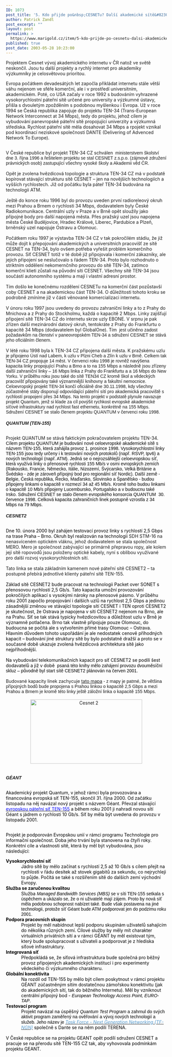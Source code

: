 ```yaml
---
ID: 1073
post_title: '5. Kdo přijde po&nbsp;CESNETu? Další akademické sítě&#8230;'
author: Patrick Zandl
post_excerpt: ""
layout: post
permalink: >
  https://www.marigold.cz/item/5-kdo-prijde-po-cesnetu-dalsi-akademicke-site
published: true
post_date: 2003-05-28 10:23:00
---
```

Projektem Cesnet vývoj akademického internetu v ČR natož ve světě neskončil. Jsou tu další projekty a rychlý internet pro akademiky výzkumníky je celosvětovou prioritou.<!--more--><P style="MARGIN: 0cm 0cm 0pt"><SPAN>Evropa počátkem devadesátých let započla přikládat internetu stále větší váhu nejenom ve sféře komerční, ale i v prostředí universitním, akademickém. Poté, co USA začaly v roce 1992 s budováním vyhrazené vysokorychlostní páteřní sítě určené pro university a výzkumné ústavy, přišla s dvouletým zpožděním s podobnou myšlenkou i Evropa. Už v roce 1994 se Česká republika zapojuje do projektu TEN-34 (Trans-European Network Interconnect at 34 Mbps), tedy do projektu, jehož cílem je vybudování panevropské páteřní sítě propojující univerzity a výzkumná střediska. Rychlost páteřní sítě měla dosahovat 34 Mbps a rpojekt vznikal pod koordinací neziskové společnosti DANTE (Delivering of Advenced Network To Europe). </SPAN></P>
<P style="MARGIN: 0cm 0cm 0pt"><SPAN><FONT face=Arial>&#160;</FONT></SPAN></P>
<P style="MARGIN: 0cm 0cm 0pt"><SPAN>V České republice byl projekt TEN-34 CZ schválen<FONT face=Arial><SPAN>&#160; </SPAN>ministerstvem školství dne 3. října 1996 a řešitelem projektu se stal CESNET z.s.p.o. (zájmové združení právnických osob) zastupující všechny vysoké školy a Akademii věd ČR.</FONT></SPAN></P>
<P style="MARGIN: 0cm 0cm 0pt"><SPAN><FONT face=Arial>&#160;</FONT></SPAN></P>
<P style="MARGIN: 0cm 0cm 0pt"><SPAN>Opět je zvolena hvězdicová topologie a struktura TEN-34 CZ má v podstatě kopírovat stávající strukturu sítě CESNET &#8211; jen na novějších technologiích a vyšších rychlostech. Již od počátku byla páteř TEN-34 budována na technologii ATM. </SPAN></P>
<P style="MARGIN: 0cm 0cm 0pt"><SPAN><FONT face=Arial>&#160;</FONT></SPAN></P>
<P style="MARGIN: 0cm 0cm 0pt"><SPAN>Ještě do konce roku 1996 byl do provozu uveden první radioreleový okruh mezi Prahou a Brnem o rychlosti 34 Mbps, dodavatelem byly České Radiokomunikace. Centrální uzly v Praze a v Brně opět sloužily jako přípojné body pro další napojená města. Přes pražský uzel jsou napojena města České Budějovice, Hradec Králové, Liberec, Pardubice a Plzeň, brněnský uzel napojuje Ostravu a Olomouc. </SPAN></P>
<P style="MARGIN: 0cm 0cm 0pt"><SPAN><FONT face=Arial>&#160;</FONT></SPAN></P>
<P style="MARGIN: 0cm 0cm 0pt"><SPAN>Počátkem roku 1997 je výstavba TEN-34 CZ v tak pokročilém stádiu, že již může dojít k přepojování akademických a universitních pracovišť ze sítě CESNET na TEN-34, bylo ovšem potřeba vyřešit problém komerčního provozu. Síť CESNET totiž v té době již připojovala i komerční zákazníky, ale jejich připojení se neslučovalo s řádem TEN-34. Proto bylo rozhodnuto o striktním oddělení nekomernčního provozu do sítě TEN-34, zatímco komerční klieti zůstali na původní síti CESNET. Všechny sítě TEN-34 jsou součástí autonomního systému a mají i vlastní adresní prostor. </SPAN></P>
<P style="MARGIN: 0cm 0cm 0pt"><SPAN><FONT face=Arial>&#160;</FONT></SPAN></P>
<P style="MARGIN: 0cm 0cm 0pt"><SPAN>Tím došlo ke konečnému rozdělení CESNETu na komerční část pozůstavší coby CESNET a na akademickou část TEN-34. O důležitosti tohoto kroku se podrobně zmíníme již v části věnované komercializaci internetu.</SPAN></P>
<P style="MARGIN: 0cm 0cm 0pt"><SPAN><FONT face=Arial>&#160;</FONT></SPAN></P>
<P style="MARGIN: 0cm 0cm 0pt"><SPAN>V únoru roku 1997 jsou uvedeny do provozu zahraniční linky a to z Prahy do Mnichova a z Prahy do Stockholmu, každá o kapacitě 2 Mbps. Linky zajišťují připojení sítě TEN-34 CZ do internetu skrze uzly EBONE. V srpnu je pak zřízen další mezinárodní datový okruh, tentokráte z Prahy do Frankfurtu o kapacitě 34 Mbps (dodavatelem byl GlobalOne). Tím<FONT face=Arial><SPAN>&#160; </SPAN>jest učiněno zadost požadavkům na členství v paneovropském TEN-34 a sdružení CESNET se stává jeho oficiálním členem. </FONT></SPAN></P>
<P style="MARGIN: 0cm 0cm 0pt"><SPAN><FONT face=Arial>&#160;</FONT></SPAN></P>
<P style="MARGIN: 0cm 0cm 0pt"><SPAN>V létě roku 1998 byla k TEN-34 CZ připojena další města. K pražskému uzlu<FONT face=Arial><SPAN>&#160; </SPAN>je připojeno Ústí nad Labem, k uzlu v Plzni Cheb a Zlín k uzlu v Brně. Celkem tak TEN-34 CZ propojuje 14 měst. V červenci roku 1998 je rovněž navýšena kapacita linky propojující Prahu a Brno a to na 155 Mbps a následně jsou zřízeny další zahraniční linky &#8211; 16 Mbps linka z Prahy do Frankfurtu a a 16 Mbps do New Yorku. V průběhu roku jsou také do sítě TEN34 CZ kromě škol a vědeckých pracovišť připojovány také významnější knihovny a fakultní nemocnice. Celoevropský projekt TEN-34 končí oficiálně dne 30.11.1998, kdy všechny zúčastněné státy disponují odpovídající páteřní sítí pro akademická pracoviště s rychlostí propojení přes 34 Mbps. Na tento projekt v podstatě plynule navazuje projekt Quantum, jenž si klade za cíl povýšit rychkost evropské akademické síťové infrastruktury nad rychlost fast ethernetu, konkrétně na 155 Mbps. Sdružení CESNET se stalo členem projektu QUANTUM v červenci roku 1998.</FONT></SPAN></P>
<P style="MARGIN: 0cm 0cm 0pt"><SPAN><FONT face=Arial></FONT></SPAN></P><H style="MARGIN: 12pt 0cm 3pt"><A name=_Toc665213></A><A name=_Toc526474290></A><SPAN><EM><FONT face=Arial>
<H4><SPAN><EM><FONT face=Arial>QUANTUM (TEN-155)</FONT></EM></SPAN> </H4></FONT></EM></SPAN>
<H2></H2>
<P style="MARGIN: 0cm 0cm 0pt"><SPAN>Projekt QUANTUM se stává faktickým pokračovatelem projektu TEN-34. <SPAN style="COLOR: black"><FONT face=Arial>Cílem projektu QUANTUM je budování nové celoevropské akademické sítě s názvem TEN-155, která zahájila provoz 1. prosince 1998. Vysokorychlostní linky TEN-155 jsou tedy určeny i k testování nových protokolů (např. RSVP, Ipv6) a nových technologií (např. ATM). Jedná se o nejrozsáhlejší celoevropskou síť, která využívá linky o přenosové rychlosti 155 Mb/s v osmi evropských zemích (Rakousko, Francie, Německo, Itálie, Nizozemí, Švýcarsko, Velká Británie a Švédsko - zde je zároveň přípojný bod pro regionální síť Nordic). Další země - Belgie, Česká republika, Řecko, Maďarsko, Slovinsko a Španělsko - budou připojeny linkami o kapacitě v rozmezí 34 až 45 Mb/s. Kromě toho budou linkami o kapacitě 10 Mb/s připojeny Lucembursko, Portugalsko a v budoucnu také Irsko. Sdružení CESNET se stalo členem evropského konsorcia QUANTUM<SPAN>&#160; </SPAN>30. července 1998. Celková kapacita zahraničních linek postupně vzrostla z 34 Mbps na 79 Mbps. </FONT></SPAN></SPAN></P>
<P style="MARGIN: 0cm 0cm 0pt"><SPAN style="COLOR: black"><FONT face=Arial></FONT></SPAN></P><H style="MARGIN: 12pt 0cm 3pt"><A name=_Toc665214></A><A name=_Toc526474291></A><SPAN><EM><FONT face=Arial>
<H4><SPAN><EM><FONT face=Arial>CESNET2</FONT></EM></SPAN> </H4></FONT></EM></SPAN>
<H2></H2>
<P style="MARGIN: 0cm 0cm 0pt"><SPAN style="COLOR: black">Dne 10. února 2000 byl zahájen testovací provoz linky s rychlostí 2,5 Gbps na trase Praha &#8211; Brno. Okruh byl realizován na technologii </SPAN><SPAN>SDH STM-16 na nenasvíceném optickém vláknu, jehož dodavatelem se stala společnost MERO. Mero je společnost zabývající se primárně přepravou ropy, ale kolem její sítě ropovodů jsou položeny optické kabely, nyní s oblibou využívané pro další rozvoj vysokorychlostních sítí. </SPAN></P>
<P style="MARGIN: 0cm 0cm 0pt"><SPAN><FONT face=Arial>&#160;</FONT></SPAN></P>
<P style="MARGIN: 0cm 0cm 0pt"><SPAN>Tato linka se stala základním kamenem nové páteřní sítě CESNET2 &#8211; ta postupně přebírá jednotlivé klienty páteřní sítě TEN-155. </SPAN></P>
<P style="MARGIN: 0cm 0cm 0pt"><SPAN><FONT face=Arial>&#160;</FONT></SPAN></P>
<P style="MARGIN: 0cm 0cm 0pt"><SPAN style="COLOR: black">Základ sítě CESNET2 bude pracovat na technologii Packet over SONET s přenosovou rychlostí 2,5 Gb/s. Tato kapacita umožní provozování pokročilých aplikací s vysokými nároky na přenosové pásmo. V průběhu roku 2001 započlo propojování i dalších uzlů na rychlost 2,5 Gbps a jedinou zásadnější změnou ve stávající topologie sítí CESNET i TEN oproti CESNET2 je skutečnost, že Ostrava je napojena v síti CESNET2 nejenom na Brno, ale na Prahu. Síť se tak stává typicky hvězdicovitou a důležitost uzlu v Brně je významně potlačena. Brno tak vlastně připojuje pouze Olomouc, do budoucna se počítá ale s vytvořením přímé trasy Olomouc &#8211; Ostrava. Hlavním důvodem tohoto uspořádání je ale nedostatek cenově příhodných kapacit &#8211; budování jiné struktury sítě by bylo podstatně dražší a proto se v současné době ukazuje zvolená hvězdicová architektura sítě jako nejpříhodnější. </SPAN></P>
<P style="MARGIN: 0cm 0cm 0pt"><SPAN style="COLOR: black"><FONT face=Arial>&#160;</FONT></SPAN></P>
<P style="MARGIN: 0cm 0cm 0pt"><SPAN style="COLOR: black">Na vybudování telekomunikačních kapacit pro síť CESNET2 se podílí šest dodavatelů a již v době<FONT face=Arial><SPAN>&#160; </SPAN>psaná této knihy mělo zahájení provozu dvouměsíční skluz &#8211; původně byl start sítě CESNET2 plánován na červen 2001. </FONT></SPAN></P>
<P style="MARGIN: 0cm 0cm 0pt"><SPAN style="COLOR: black"><FONT face=Arial>&#160;</FONT></SPAN></P>
<P style="MARGIN: 0cm 0cm 0pt"><SPAN>Budované kapacity linek zachycuje <A href="http://www.cesnet.cz/provoz/cesnet2.html" target=_blank>tato mapa</A><FONT face=Arial> - z mapy je patrné, že většina přípojných bodů bude propojena s Prahou linkou o kapacitě 2,5 Gbps a mezi Prahou a Brnem je kromě této linky ještě záložní linka o kapacitě 155 Mbps. </FONT></SPAN></P>
<P style="MARGIN: 0cm 0cm 0pt"><SPAN></SPAN>&#160;</P>
<P style="MARGIN: 0cm 0cm 0pt" align=center><SPAN><a href="http://www.cesnet.cz/provoz/img/cesnet2-topo.gif" target="_blank"><IMG height=201 alt="Cesnet 2" src="/obrazek/mapacesnet2.jpg" width=350 border=0></A></SPAN></P>
<P style="MARGIN: 0cm 0cm 0pt">&#160;</P>
<P style="MARGIN: 0cm 0cm 0pt"><SPAN><FONT face=Arial></FONT></SPAN></P><H style="MARGIN: 12pt 0cm 3pt"><A name=_Toc665215></A><A name=_Toc526474292></A><SPAN><EM><FONT face=Arial>
<H4><SPAN><EM><FONT face=Arial>GÉANT</FONT></EM></SPAN> </H4></FONT></EM></SPAN>
<H2></H2>
<P style="MARGIN: 0cm 0cm 0pt"><B><SPAN><EM><FONT face=Arial></FONT></EM></SPAN></B></P>
<P style="MARGIN: 0cm 0cm 0pt"><SPAN style="COLOR: black">Akademický projekt Quantum, v jehož rámci byla provozována a financována evropská síť TEN-155, skončil 31. října 2000. Od začátku listopadu na něj navázal nový projekt s názvem Géant. Převzal stávající </SPAN><U><SPAN style="COLOR: blue">evropskou páteřní síť TEN-155</SPAN></U><SPAN style="COLOR: black"> a během roku 2001 ji nahradí novou sítí Géant s jádrem o rychlosti 10 Gb/s. Síť by měla být uvedena do provozu v listopadu 2001. </SPAN></P>
<P style="MARGIN: 0cm 0cm 0pt"><SPAN style="COLOR: black"><FONT face=Arial>&#160;</FONT></SPAN></P>
<P><SPAN style="COLOR: black">Projekt je podporován Evropskou unií v rámci programu Technologie pro informační společnost. Doba jeho trvání byla stanovena na čtyři roky. Konkrétní cíle a vlastnosti sítě, která by měl být vybudována, jsou následující:</SPAN></P>
<P style="MARGIN: 0cm 0cm 0pt"><B><SPAN style="COLOR: black">Vysokorychlostní síť</SPAN></B><SPAN style="COLOR: black"> </SPAN></P>
<P style="MARGIN: 0cm 0cm 0pt 36pt"><SPAN style="COLOR: black">Jádro sítě by mělo začínat s rychlostí 2,5 až 10 Gb/s s cílem přejít na rychlosti v řádu desítek až stovek gigabitů za sekundu, co nejrychleji to půjde. Počítá se také s rozšířením sítě do dalších zemí východní Evropy. </SPAN></P>
<P style="MARGIN: 0cm 0cm 0pt"><B><SPAN style="COLOR: black">Služba se zaručenou kvalitou</SPAN></B><SPAN style="COLOR: black"> </SPAN></P>
<P style="MARGIN: 0cm 0cm 0pt 36pt"><SPAN style="COLOR: black">Služba <FONT face=Arial><I>Managed Bandwidth Services (MBS)</I> se v síti TEN-155 setkala s úspěchem a ukázalo se, že o ni uživatelé mají zájem. Proto by nová síť měla podobnou schopnost nabízet také. Bude však postavena na jiné technologii, protože síť Géant bude ATM podporovat jen do podzimu roku 2001. </FONT></SPAN></P>
<P style="MARGIN: 0cm 0cm 0pt"><B><SPAN style="COLOR: black">Podpora pracovních skupin</SPAN></B><SPAN style="COLOR: black"> </SPAN></P>
<P style="MARGIN: 0cm 0cm 0pt 36pt"><SPAN style="COLOR: black">Projekt by měl nabídnout lepší podporu skupinám uživatelů sahajícím do několika různých zemí. Cílové služby by měly mít charakter virtuálních privátních sítí a v rámci GÉANT by měl existovat tým, který bude spolupracovat s uživateli a podporovat je z hlediska síťové infrastruktury. </SPAN></P>
<P style="MARGIN: 0cm 0cm 0pt"><B><SPAN style="COLOR: black">Integrovaná síť</SPAN></B><SPAN style="COLOR: black"> </SPAN></P>
<P style="MARGIN: 0cm 0cm 0pt 36pt"><SPAN style="COLOR: black">Předpokládá se, že síťová infrastruktura bude společná pro běžný provoz připojených akademických institucí i pro experimenty vědeckého či výzkumného charakteru. </SPAN></P>
<P style="MARGIN: 0cm 0cm 0pt"><B><SPAN style="COLOR: black">Globální konektivita</SPAN></B><SPAN style="COLOR: black"> </SPAN></P>
<P style="MARGIN: 0cm 0cm 0pt 36pt"><SPAN style="COLOR: black">Na rozdíl od TEN-155 by mělo být cílem poskytnout v rámci projektu GÉANT zúčastněným sítím dostatečnou zámořskou konektivitu (jak do akademických sítí, tak do běžného Internetu). Měl by vzniknout centrální přípojný bod - <FONT face=Arial><I>European Technology Access Point, EURO-TAP</I>. </FONT></SPAN></P>
<P style="MARGIN: 0cm 0cm 0pt"><B><SPAN style="COLOR: black">Testovací program</SPAN></B><SPAN style="COLOR: black"> </SPAN></P>
<P style="MARGIN: 0cm 0cm 0pt 36pt"><SPAN style="COLOR: black">Projekt navázal na úspěšný <FONT face=Arial><I>Quantum Test Program</I> a zahrnul do svých aktivit program zaměřený na ověřování a vývoj nových technologií a služeb. Jeho název je </FONT></SPAN><I><U><SPAN style="COLOR: #5599cc">Task Force - Next Generation Networking (TF-NGN)</SPAN></U></I><SPAN style="COLOR: black"> společně s Dante se na něm podílí TERENA. </SPAN></P>
<P style="MARGIN: 0cm 0cm 0pt"><SPAN style="COLOR: black"><FONT face=Arial>&#160;</FONT></SPAN></P>
<P style="MARGIN: 0cm 0cm 0pt"><SPAN style="COLOR: black">V České republice se na projektu GEANT opět podílí sdružení CESNET a pracuje se na přerodu sítě TEN-155 CZ tak, aby vyhovovala podmínkám projektu GEANT. </SPAN></P>